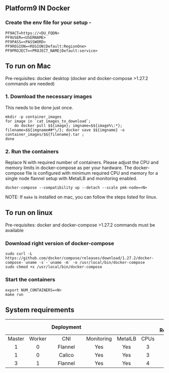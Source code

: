 ## Platform9 IN Docker

### Create the env file for your setup -
```
PF9ACT=https://<DU_FQDN>
PF9USER=<USERNAME>
PF9PASS=<PASSWORD>
PF9REGION=<REGION|Default:RegionOne>
PF9PROJECT=<PROJECT_NAME|Default:service>
```

## To run on Mac

Pre-requisites: docker desktop (docker and docker-compose >1.27.2 commands are needed)

### 1. Download the necessary images
This needs to be done just once.
```
mkdir -p container_images
for image in `cat images_to_download`;
    do docker pull $${image}; imgname=$${image%\:*}; filename=$${imgname##*\/}; docker save $${imgname} -o container_images/$${filename}.tar ;
done
```

### 2. Run the containers
Replace N with required number of containers.
Please adjust the CPU and memory limits in docker-compose as per your hardware.
The docker-compose file is configured with minimum required CPU and memory for a single node flannel setup with MetalLB and monitoring enabled.
```
docker-compose --compatibility up --detach --scale pmk-node=<N>
```

NOTE: If `make` is installed on mac, you can follow the steps listed for linux.

## To run on linux

Pre-requisites: docker and docker-compose >1.27.2 commands must be available

### Download right version of docker-compose
```
sudo curl -L https://github.com/docker/compose/releases/download/1.27.2/docker-compose-`uname -s`-`uname -m` -o /usr/local/bin/docker-compose
sudo chmod +x /usr/local/bin/docker-compose
```

### Start the containers
```
export NUM_CONTAINERS=<N>
make run
```

## System requirements

|        |        | Deployment |            |         |      | System Requirements |       |
|:------:|:------:|:----------:|:----------:|:-------:|:----:|:-------------------:|:-----:|
| Master | Worker |     CNI    | Monitoring | MetalLB | CPUs |        Memory       |  Disk |
|    1   |    0   |   Flannel  |     Yes    |   Yes   |   3  |         6GB         |  30GB |
|    1   |    0   |   Calico   |     Yes    |   Yes   |   3  |         6GB         |  50GB |
|    3   |    1   |   Flannel  |     Yes    |   Yes   |   4  |         15GB        | 100GB |
